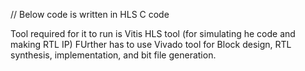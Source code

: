 //  Below code is written in HLS C code

Tool required for it to run is Vitis HLS tool (for simulating he code and making RTL IP)
FUrther has to use Vivado tool for Block design, RTL synthesis, implementation, and bit file generation.


